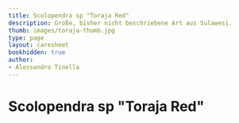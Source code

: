 ```yaml
---
title: Scolopendra sp "Toraja Red"
description: Große, bisher nicht beschriebene Art aus Sulawesi.
thumb: images/toraja-thumb.jpg
type: page
layout: caresheet
bookhidden: true
author:
- Alessandro Tinella
---
```

# Scolopendra sp "Toraja Red"